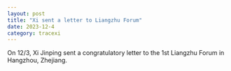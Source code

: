 ```yaml
---
layout: post
title: "Xi sent a letter to Liangzhu Forum"
date: 2023-12-4
category: tracexi
---
```


On 12/3, Xi Jinping sent a congratulatory letter to the 1st Liangzhu Forum in Hangzhou, Zhejiang.

